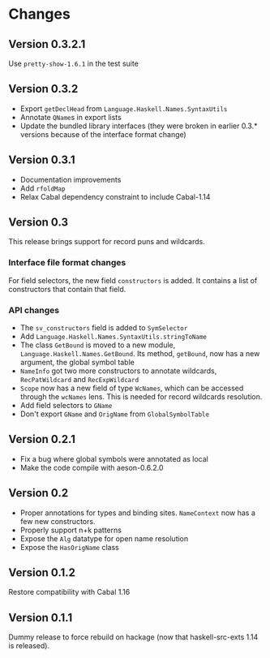 Changes
=======

Version 0.3.2.1
---------------

Use `pretty-show-1.6.1` in the test suite

Version 0.3.2
-------------

* Export `getDeclHead` from `Language.Haskell.Names.SyntaxUtils`
* Annotate `QName`s in export lists
* Update the bundled library interfaces (they were broken in earlier 0.3.*
  versions because of the interface format change)

Version 0.3.1
-------------

* Documentation improvements
* Add `rfoldMap`
* Relax Cabal dependency constraint to include Cabal-1.14

Version 0.3
-----------

This release brings support for record puns and wildcards.

### Interface file format changes

For field selectors, the new field `constructors` is added. It contains a list
of constructors that contain that field.

### API changes

* The `sv_constructors` field is added to `SymSelector`
* Add `Language.Haskell.Names.SyntaxUtils.stringToName`
* The class `GetBound` is moved to a new module,
  `Language.Haskell.Names.GetBound`. Its method, `getBound`, now has a new
  argument, the global symbol table
* `NameInfo` got two more constructors to annotate wildcards,
  `RecPatWildcard` and `RecExpWildcard`
* `Scope` now has a new field of type `WcNames`, which can be accessed
  through the `wcNames` lens. This is needed for record wildcards
  resolution.
* Add field selectors to `GName`
* Don't export `GName` and `OrigName` from `GlobalSymbolTable`


Version 0.2.1
-------------

* Fix a bug where global symbols were annotated as local
* Make the code compile with aeson-0.6.2.0

Version 0.2
-------------

* Proper annotations for types and binding sites. `NameContext` now has a few
  new constructors.
* Properly support n+k patterns
* Expose the `Alg` datatype for open name resolution
* Expose the `HasOrigName` class

Version 0.1.2
-------------

Restore compatibility with Cabal 1.16

Version 0.1.1
-------------

Dummy release to force rebuild on hackage (now that haskell-src-exts 1.14 is
released).
